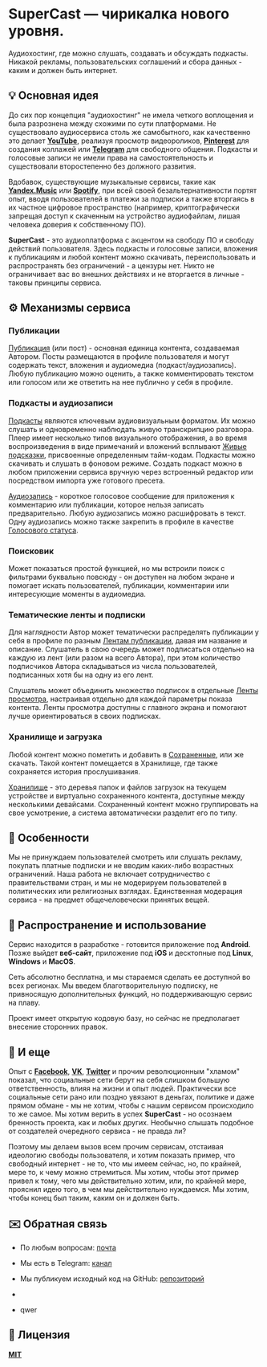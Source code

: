 # SuperCast — чирикалка нового уровня.

Аудиохостинг, где можно слушать, создавать и обсуждать подкасты.
Никакой рекламы, пользовательских соглашений и сбора данных - каким и должен быть интернет.

## 💡 Основная идея

До сих пор концепция "аудиохостинг" не имела четкого воплощения и была разрознена между схожими по сути платформами.
Не существовало аудиосервиса столь же самобытного, как качественно это делает <b>[YouTube](https://www.youtube.com)</b>, реализуя просмотр видеороликов, <b>[Pinterest](https://www.pinterest.com)</b> для создания коллажей или <b>[Telegram](https://telegram.org)</b> для свободного общения.
Подкасты и голосовые записи не имели права на самостоятельность и существовали второстепенно без должного развития.

Вдобавок, существующие музыкальные сервисы, такие как <b>[Yandex.Music](https://music.yandex.ru)</b> или <b>[Spotify](https://open.spotify.com)</b>, при всей своей безальтернативности портят опыт, вводя пользователей в платежи за подписки а также вторгаясь в их частное цифровое пространство (например, криптографически запрещая доступ к скаченным на устройство аудиофайлам, лишая человека доверия к собственному ПО).

<b>SuperCast</b> - это аудиоплатформа c акцентом на свободу ПО и свободу действий пользователя.
Здесь подкасты и голосовые записи, вложения к публикациям и любой контент можно скачивать, переиспользовать и распространять без ограничений - а цензуры нет.
Никто не ограничивает вас во внешних действиях и не вторгается в личные - таковы принципы сервиса.

## ⚙️ Механизмы сервиса

### Публикации

<ins>Публикация</ins> (или пост) - основная единица контента, создаваемая Автором.
Посты размещаются в профиле пользователя и могут содержать текст, вложения и аудиомедиа (подкаст/аудиозапись).
Любую публикацию можно оценить, а также комментировать текстом или голосом или же ответить на нее публично у себя в профиле.

### Подкасты и аудиозаписи

<ins>Подкасты</ins> являются ключевым аудиовизуальным форматом.
Их можно слушать и одновременно наблюдать живую транскрипцию разговора.
Плеер имеет несколько типов визуального отображения, а во время воспроизведения в виде примечаний и вложений всплывают <ins>Живые подсказки</ins>, присвоенные определенным тайм-кодам.
Подкасты можно скачивать и слушать в фоновом режиме.
Создать подкаст можно в любом приложении сервиса вручную через встроенный редактор или посредством импорта уже готового пресета.

<ins>Аудиозапись</ins> - короткое голосовое сообщение для приложения к комментарию или публикации, которое нельзя записать предварительно.
Любую аудиозапись можно расшифровать в текст.
Одну аудиозапись можно также закрепить в профиле в качестве <ins>Голосового статуса</ins>.

### Поисковик

Может показаться простой функцией, но мы встроили поиск с фильтрами буквально повсюду - он доступен на любом экране и помогает искать пользователей, публикации, комментарии или интересующие моменты в аудиомедиа.

### Тематические ленты и подписки

Для наглядности Автор может тематически распределять публикации у себя в профиле по разным <ins>Лентам публикации</ins>, давая им название и описание.
Слушатель в свою очередь может подписаться отдельно на каждую из лент (или разом на всего Автора), при этом количество подписчиков Автора складываться из числа пользователей, подписанных хотя бы на одну из его лент.

Слушатель может объединить множество подписок в отдельные <ins>Ленты просмотра</ins>, настраивая отдельно для каждой параметры показа контента.
Ленты просмотра доступны с главного экрана и помогают лучше ориентироваться в своих подписках.

### Хранилище и загрузка

Любой контент можно пометить и добавить в <ins>Сохраненные</ins>, или же скачать.
Такой контент помещается в Хранилище, где также сохраняется история прослушивания.

<ins>Хранилище</ins> - это деревья папок и файлов загрузок на текущем устройстве и виртуально сохраненного контента, доступные между несколькими девайсами.
Сохраненный контент можно группировать на свое усмотрение, а система автоматически разделит его по типу.

## 🗽 Особенности

Мы не принуждаем пользователей смотреть или слушать рекламу, покупать платные подписки и не вводим каких-либо возрастных ограничений.
Наша работа не включает сотрудничество с правительствами стран, и мы не модерируем пользователей в политических или религиозных взглядах.
Единственная модерация сервиса - на предмет общечеловечески принятых вещей.

## 🪇 Распространение и использование

Сервис находится в разработке - готовится приложение под <b>Android</b>.
Позже выйдет <b>веб-сайт</b>, приложение под <b>iOS</b> и десктопные под <b>Linux</b>, <b>Windows</b> и <b>MacOS</b>.

Сеть абсолютно бесплатна, и мы стараемся сделать ее доступной во всех регионах.
Мы введем благотворительную подписку, не привносящую дополнительных функций, но поддерживающую сервис на плаву.

Проект имеет открытую кодовую базу, но сейчас не предполагает внесение сторонних правок.

## 💬 И еще

Опыт с <b>[Facebook](https://facebook.com)</b>, <b>[VK](https://vk.com)</b>, <b>[Twitter](https://x.com)</b> и прочим революционным "хламом" показал, что социальные сети берут на себя слишком большую ответственность, влияя на жизни и опыт людей.
Практически все социальные сети рано или поздно увязают в деньгах, политике и даже прямом обмане - мы не хотим, чтобы с нашим сервисом происходило то же самое.
Мы хотим верить в успех <b>SuperCast</b> - но осознаем бренность проекта, как и любых других.
Необычно слышать подобное от создателей очередного сервиса - не правда ли?

Поэтому мы делаем вызов всем прочим сервисам, отстаивая идеологию свободы пользователя, и хотим показать пример, что свободный интернет - не то, что мы имеем сейчас, но, по крайней, мере то, к чему можно стремиться.
Мы хотим, чтобы этот пример привел к тому, чего мы действительно хотим, или, по крайней мере, прояснил идею того, в чем мы действительно нуждаемся.
Мы хотим, чтобы конец был таким, каким он и должен быть.

## ✉️ Обратная связь

- По любым вопросам: [почта](lime.rainbow.li@gmail.com)
- Мы есть в Telegram: [канал](https://t.me/super_cast)

- Мы публикуем исходный код на GitHub: [репозиторий](https://github.com/i-rick-y/SuperCast)
-
- qwer

## 📜 Лицензия

<b>[MIT](https://choosealicense.com/licenses/mit/)</b>